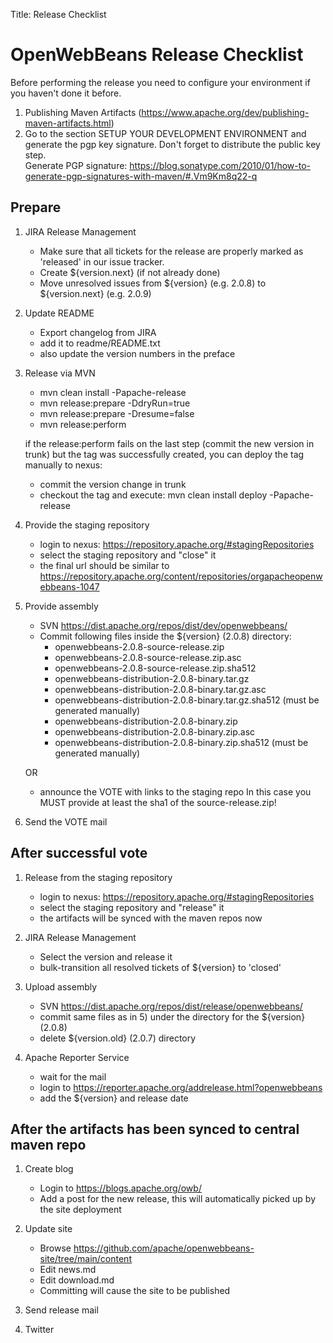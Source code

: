 Title: Release Checklist

# OpenWebBeans Release Checklist

Before performing the release you need to configure your environment if you haven't done it before.

 1. Publishing Maven Artifacts (https://www.apache.org/dev/publishing-maven-artifacts.html)
 2. Go to the section SETUP YOUR DEVELOPMENT ENVIRONMENT and generate the pgp key signature. Don't forget to distribute the public key step.  
    Generate PGP signature: https://blog.sonatype.com/2010/01/how-to-generate-pgp-signatures-with-maven/#.Vm9Km8q22-q
    
## Prepare

 1. JIRA Release Management
    - Make sure that all tickets for the release are properly marked as 'released' in our issue tracker.
    - Create ${version.next} (if not already done)
    - Move unresolved issues from ${version} (e.g. 2.0.8) to ${version.next} (e.g. 2.0.9)
  
  
 2. Update README
    - Export changelog from JIRA
    - add it to readme/README.txt
    - also update the version numbers in the preface  
  
  
 3. Release via MVN
    - mvn clean install -Papache-release
    - mvn release:prepare -DdryRun=true
    - mvn release:prepare -Dresume=false 
    - mvn release:perform  
  
    if the release:perform fails on the last step (commit the new version in trunk) but the tag was successfully created,
    you can deploy the tag manually to nexus:

    - commit the version change in trunk
    - checkout the tag and execute: mvn clean install deploy -Papache-release  
  
  
 4. Provide the staging repository 
    - login to nexus: https://repository.apache.org/#stagingRepositories
    - select the staging repository and "close" it
    - the final url should be similar to https://repository.apache.org/content/repositories/orgapacheopenwebbeans-1047  
  

 5. Provide assembly
    - SVN https://dist.apache.org/repos/dist/dev/openwebbeans/
    - Commit following files inside the ${version} (2.0.8) directory:
      - openwebbeans-2.0.8-source-release.zip
      - openwebbeans-2.0.8-source-release.zip.asc
      - openwebbeans-2.0.8-source-release.zip.sha512
      - openwebbeans-distribution-2.0.8-binary.tar.gz
      - openwebbeans-distribution-2.0.8-binary.tar.gz.asc
      - openwebbeans-distribution-2.0.8-binary.tar.gz.sha512 (must be generated manually)
      - openwebbeans-distribution-2.0.8-binary.zip
      - openwebbeans-distribution-2.0.8-binary.zip.asc
      - openwebbeans-distribution-2.0.8-binary.zip.sha512 (must be generated manually)  
    
    OR
    
    - announce the VOTE with links to the staging repo
       In this case you MUST provide at least the sha1 of the source-release.zip!
  
 6. Send the VOTE mail  
  
  
## After successful vote 

 1. Release from the staging repository
    - login to nexus: https://repository.apache.org/#stagingRepositories
    - select the staging repository and "release" it
    - the artifacts will be synced with the maven repos now  
  
  
 2. JIRA Release Management
    - Select the version and release it
    - bulk-transition all resolved tickets of ${version} to 'closed'
  
  
 3. Upload assembly
    - SVN https://dist.apache.org/repos/dist/release/openwebbeans/
    - commit same files as in 5) under the directory for the ${version} (2.0.8)
    - delete ${version.old} (2.0.7) directory  
  
  
 4. Apache Reporter Service
    - wait for the mail
    - login to https://reporter.apache.org/addrelease.html?openwebbeans
    - add the ${version} and release date  
  
  
## After the artifacts has been synced to central maven repo

 1. Create blog
    - Login to https://blogs.apache.org/owb/
    - Add a post for the new release, this will automatically picked up by the site deployment
   
  
 2. Update site
    - Browse https://github.com/apache/openwebbeans-site/tree/main/content
    - Edit news.md
    - Edit download.md
    - Committing will cause the site to be published
  
  
 3. Send release mail  
  
  
 4. Twitter  